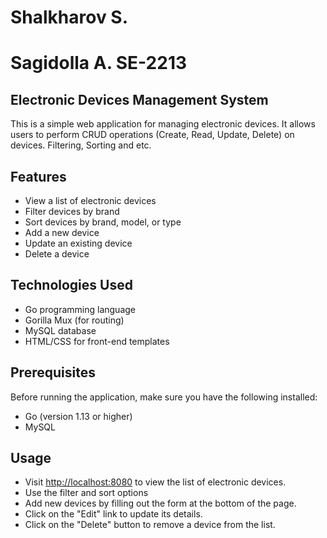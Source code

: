 # Shalkharov S.
# Sagidolla A. SE-2213

## Electronic Devices Management System

This is a simple web application for managing electronic devices. It allows users to perform CRUD operations (Create, Read, Update, Delete) on devices. Filtering, Sorting and etc.

## Features

- View a list of electronic devices
- Filter devices by brand
- Sort devices by brand, model, or type
- Add a new device
- Update an existing device
- Delete a device

## Technologies Used

- Go programming language
- Gorilla Mux (for routing)
- MySQL database
- HTML/CSS for front-end templates

## Prerequisites

Before running the application, make sure you have the following installed:

- Go (version 1.13 or higher)
- MySQL

## Usage

- Visit [http://localhost:8080](http://localhost:8080) to view the list of electronic devices.
- Use the filter and sort options 
- Add new devices by filling out the form at the bottom of the page.
- Click on the "Edit" link to update its details.
- Click on the "Delete" button to remove a device from the list.

